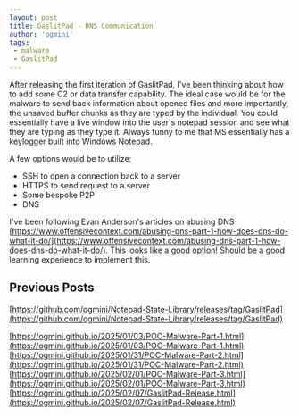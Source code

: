 ```yaml
---
layout: post
title: GaslitPad - DNS Communication
author: 'ogmini'
tags:
 - malware 
 - GaslitPad
---
```


After releasing the first iteration of GaslitPad, I've been thinking about how to add some C2 or data transfer capability. The ideal case would be for the malware to send back information about opened files and more importantly, the unsaved buffer chunks as they are typed by the individual. You could essentially have a live window into the user's notepad session and see what they are typing as they type it. Always funny to me that MS essentially has a keylogger built into Windows Notepad. 

A few options would be to utilize:
- SSH to open a connection back to a server
- HTTPS to send request to a server
- Some bespoke P2P 
- DNS

I've been following Evan Anderson's articles on abusing DNS [https://www.offensivecontext.com/abusing-dns-part-1-how-does-dns-do-what-it-do/](https://www.offensivecontext.com/abusing-dns-part-1-how-does-dns-do-what-it-do/). This looks like a good option! Should be a good learning experience to implement this. 

## Previous Posts

[https://github.com/ogmini/Notepad-State-Library/releases/tag/GaslitPad](https://github.com/ogmini/Notepad-State-Library/releases/tag/GaslitPad)

[https://ogmini.github.io/2025/01/03/POC-Malware-Part-1.html](https://ogmini.github.io/2025/01/03/POC-Malware-Part-1.html)   
[https://ogmini.github.io/2025/01/31/POC-Malware-Part-2.html](https://ogmini.github.io/2025/01/31/POC-Malware-Part-2.html)  
[https://ogmini.github.io/2025/02/01/POC-Malware-Part-3.html](https://ogmini.github.io/2025/02/01/POC-Malware-Part-3.html)
[https://ogmini.github.io/2025/02/07/GaslitPad-Release.html](https://ogmini.github.io/2025/02/07/GaslitPad-Release.html)







